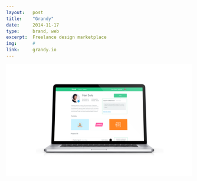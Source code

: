 ```yaml
---
layout:   post
title:    "Grandy"
date:     2014-11-17
type:     brand, web
excerpt:  Freelance design marketplace
img:      #
link:     grandy.io
---
```


![Comp](/images/thumbnail-grandy.png)